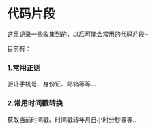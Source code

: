 # 代码片段

这里记录一些收集到的，以后可能会常用的代码片段~

目前有：

### 1.常用正则

验证手机号、身份证、邮箱等等...



### 2.常用时间戳转换

获取当前时间戳、时间戳转年月日小时分秒等等...